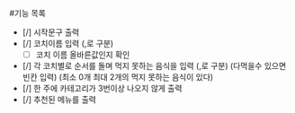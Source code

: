 #기능 목록

- [/] 시작문구 출력
- [/] 코치이름 입력 (,로 구분)
  - [ ] 코치 이름 올바른값인지 확인
- [/] 각 코치별로 순서를 돌며 먹지 못하는 음식을 입력
  (,로 구분) (다먹을수 있으면 빈칸 입력) (최소 0개 최대 2개의 먹지 못하는 음식이 있다)
- [/] 한 주에 카테고리가 3번이상 나오지 않게 출력
- [/] 추천된 메뉴를 출력

